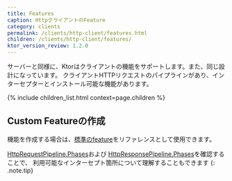```yaml
---
title: Features
caption: HttpクライアントのFeature
category: clients
permalink: /clients/http-client/features.html
children: /clients/http-client/features/
ktor_version_review: 1.2.0
---
```


サーバーと同様に、Ktorはクライアントの機能をサポートします。また、同じ設計になっています。
クライアントHTTPリクエストのパイプラインがあり、インターセプターとインストール可能な機能があります。

{% include children_list.html context=page.children %}

## Custom Featureの作成

機能を作成する場合は、[標準のfeature](https://github.com/ktorio/ktor/tree/master/ktor-client/ktor-client-core/common/src/io/ktor/client/features)をリファレンスとして使用できます。

[HttpRequestPipeline.Phases](https://github.com/ktorio/ktor/blob/master/ktor-client/ktor-client-core/common/src/io/ktor/client/request/HttpRequestPipeline.kt)および
[HttpResponsePipeline.Phases](https://github.com/ktorio/ktor/blob/master/ktor-client/ktor-client-core/common/src/io/ktor/client/response/HttpResponsePipeline.kt)を確認することで、
利用可能なインターセプト箇所について理解することもできます
{: .note.tip}
